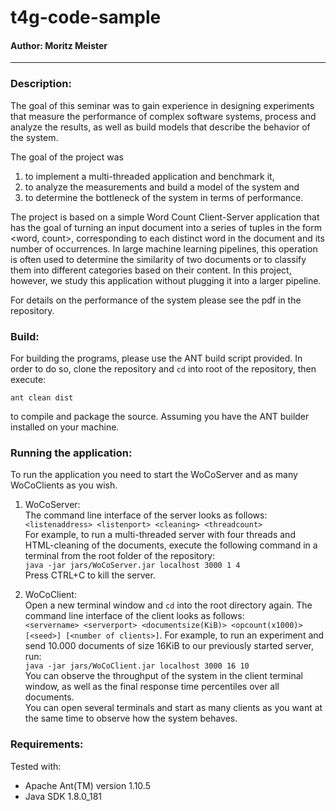 # t4g-code-sample

#### Author: Moritz Meister
---

### Description:
The goal of this seminar was to gain experience in designing experiments that measure 
the performance of complex software systems, process and analyze the results, 
as well as build models that describe the behavior of the system.  

The goal of the project was 
1) to implement a multi-threaded application and benchmark it, 
2) to analyze the measurements and build a model of the system and 
3) to determine the bottleneck of the system in terms of performance.  

The project is based on a simple Word Count Client-Server application that has the goal 
of turning an input document into a series of tuples in the form <word, count>, 
corresponding to each distinct word in the document and its number of occurrences. 
In large machine learning pipelines, this operation is often used to 
determine the similarity of two documents or to classify them into different 
categories based on their content. In this project, however, we study this 
application without plugging it into a larger pipeline.  

For details on the performance of the system please see the pdf in the repository.

### Build:
For building the programs, please use the ANT build script provided.
In order to do so, clone the repository and ```cd``` into root of the repository, 
then execute:  

```ant clean dist```  

to compile and package the source. Assuming you have the ANT builder installed
on your machine.

### Running the application:
To run the application you need to start the WoCoServer and as many WoCoClients as
you wish.

1. WoCoServer:  
The command line interface of the server looks as follows:  
```<listenaddress> <listenport> <cleaning> <threadcount>```  
For example, to run a multi-threaded server with four threads and HTML-cleaning
of the documents, execute the following command in a terminal from the root folder 
of the repository:  
```java -jar jars/WoCoServer.jar localhost 3000 1 4```  
Press CTRL+C to kill the server.

2. WoCoClient:  
Open a new terminal window and ```cd``` into the root directory again. The command line 
interface of the client looks as follows:  
```<servername> <serverport> <documentsize(KiB)> <opcount(x1000)> [<seed>] [<number of clients>]```. 
For example, to run an experiment and send 10.000 documents of size 16KiB to our
previously started server, run:  
```java -jar jars/WoCoClient.jar localhost 3000 16 10```  
You can observe the throughput of the system in the client terminal window, as well
as the final response time percentiles over all documents.  
You can open several terminals and start as many clients as you want at the same time
to observe how the system behaves.

### Requirements:
Tested with:
- Apache Ant(TM) version 1.10.5
- Java SDK 1.8.0_181
